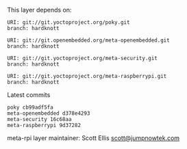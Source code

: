 This layer depends on:

    URI: git://git.yoctoproject.org/poky.git
    branch: hardknott

    URI: git://git.openembedded.org/meta-openembedded.git
    branch: hardknott

    URI: git://git.yoctoproject.org/meta-security.git
    branch: hardknott

    URI: git://git.yoctoproject.org/meta-raspberrypi.git
    branch: hardknott

Latest commits

    poky cb99adf5fa
    meta-openembedded d378e4293
    meta-security 16c68aa
    meta-raspberrypi 9d37282

meta-rpi layer maintainer: Scott Ellis <scott@jumpnowtek.com>
